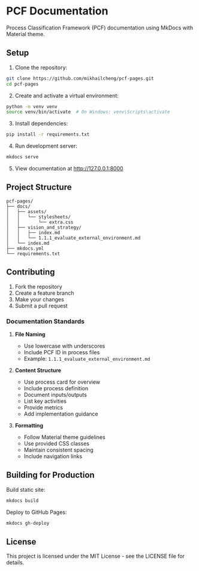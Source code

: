 # PCF Documentation

Process Classification Framework (PCF) documentation using MkDocs with Material theme.

## Setup

1. Clone the repository:
```bash
git clone https://github.com/mikhailcheng/pcf-pages.git
cd pcf-pages
```

2. Create and activate a virtual environment:
```bash
python -m venv venv
source venv/bin/activate  # On Windows: venv\Scripts\activate
```

3. Install dependencies:
```bash
pip install -r requirements.txt
```

4. Run development server:
```bash
mkdocs serve
```

5. View documentation at http://127.0.0.1:8000

## Project Structure

```
pcf-pages/
├── docs/
│   ├── assets/
│   │   └── stylesheets/
│   │       └── extra.css
│   ├── vision_and_strategy/
│   │   ├── index.md
│   │   └── 1.1.1_evaluate_external_environment.md
│   └── index.md
├── mkdocs.yml
└── requirements.txt
```

## Contributing

1. Fork the repository
2. Create a feature branch
3. Make your changes
4. Submit a pull request

### Documentation Standards

1. **File Naming**
   - Use lowercase with underscores
   - Include PCF ID in process files
   - Example: `1.1.1_evaluate_external_environment.md`

2. **Content Structure**
   - Use process card for overview
   - Include process definition
   - Document inputs/outputs
   - List key activities
   - Provide metrics
   - Add implementation guidance

3. **Formatting**
   - Follow Material theme guidelines
   - Use provided CSS classes
   - Maintain consistent spacing
   - Include navigation links

## Building for Production

Build static site:
```bash
mkdocs build
```

Deploy to GitHub Pages:
```bash
mkdocs gh-deploy
```

## License

This project is licensed under the MIT License - see the LICENSE file for details.
